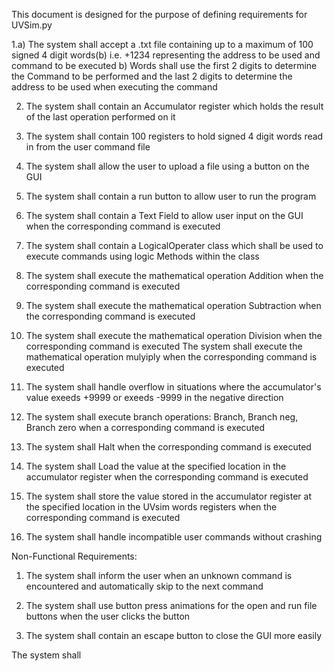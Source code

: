 This document is designed for the purpose of defining requirements for UVSim.py


1.a) The system shall accept a .txt file containing up to a maximum of 100 signed 4 digit words(b) i.e. +1234 representing the address to be used and command to be executed
b) Words shall use the first 2 digits to determine the Command to be performed and the last 2 digits to determine the address to be used when executing the command

2) The system shall contain an Accumulator register which holds the result of the last operation performed on it

3) The system shall contain 100 registers to hold signed 4 digit words read in from the user command file

4) The system shall allow the user to upload a file using a button on the GUI 

5) The system shall contain a run button to allow user to run the program

6) The system shall contain a Text Field to allow user input on the GUI when the corresponding command is executed

7) The system shall contain a LogicalOperater class which shall be used to execute commands using logic Methods within the class

8) The system shall execute the mathematical operation Addition when the corresponding command is executed
9) The system shall execute the mathematical operation Subtraction when the corresponding command is executed
10) The system shall execute the mathematical operation Division when the corresponding command is executed
The system shall execute the mathematical operation mulyiply when the corresponding command is executed


11) The system shall handle overflow in situations where the accumulator's value exeeds +9999 or exeeds -9999 in the negative direction









12) The system shall execute branch operations: Branch, Branch neg, Branch zero when a corresponding command is executed

13) The system shall Halt when the corresponding command is executed

14) The system shall Load the value at the specified location in the accumulator register when the corresponding command is executed

15) The system shall store the value stored in the accumulator register at the specified location in the UVsim words registers when the corresponding command is executed

16) The system shall handle incompatible user commands without crashing

Non-Functional Requirements: 
1) The system shall inform the user when an unknown command is encountered and automatically skip to the next command

2) The system shall use button press animations for the open and run file buttons when the user clicks the button

3) The system shall contain an escape button to close the GUI more easily











The system shall

